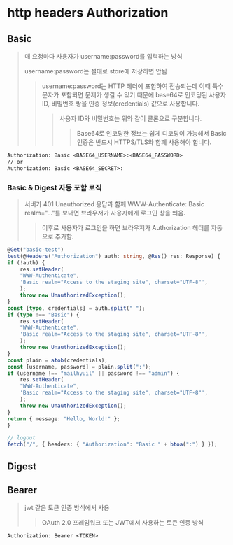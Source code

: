 # http headers Authorization

## Basic

> 매 요청마다 사용자가 username:password를 입력하는 방식
>
> username:password는 절대로 store에 저장하면 안됨
>
> > username:password는 HTTP 헤더에 포함하여 전송되는데 이때 특수문자가 포함되면 문제가 생길 수 있기 때문에 base64로 인코딩된 사용자 ID, 비밀번호 쌍을 인증 정보(credentials) 값으로 사용합니다.
> >
> > > 사용자 ID와 비밀번호는 위와 같이 콜론으로 구분합니다.
> > >
> > > > Base64로 인코딩한 정보는 쉽게 디코딩이 가능해서 Basic 인증은 반드시 HTTPS/TLS와 함께 사용해야 합니다.

```txt
Authorization: Basic <BASE64_USERNAME>:<BASE64_PASSWORD>
// or
Authorization: Basic <BASE64_SECRET>:
```

### Basic & Digest 자동 포함 로직

> 서버가 401 Unauthorized 응답과 함께 WWW-Authenticate: Basic realm="..."를 보내면 브라우저가 사용자에게 로그인 창을 띄움.
>
> > 이후로 사용자가 로그인을 하면 브라우저가 Authorization 헤더를 자동으로 추가함.

```ts
@Get("basic-test")
test(@Headers("Authorization") auth: string, @Res() res: Response) {
if (!auth) {
    res.setHeader(
    "WWW-Authenticate",
    'Basic realm="Access to the staging site", charset="UTF-8"',
    );
    throw new UnauthorizedException();
}
const [type, credentials] = auth.split(" ");
if (type !== "Basic") {
    res.setHeader(
    "WWW-Authenticate",
    'Basic realm="Access to the staging site", charset="UTF-8"',
    );
    throw new UnauthorizedException();
}
const plain = atob(credentials);
const [username, password] = plain.split(":");
if (username !== "mailhyuil" || password !== "admin") {
    res.setHeader(
    "WWW-Authenticate",
    'Basic realm="Access to the staging site", charset="UTF-8"',
    );
    throw new UnauthorizedException();
}
return { message: "Hello, World!" };
}

// logout
fetch("/", { headers: { "Authorization": "Basic " + btoa(":") } });
```

## Digest

## Bearer

> jwt 같은 토큰 인증 방식에서 사용
>
> > OAuth 2.0 프레임워크 또는 JWT에서 사용하는 토큰 인증 방식

```txt
Authorization: Bearer <TOKEN>
```
